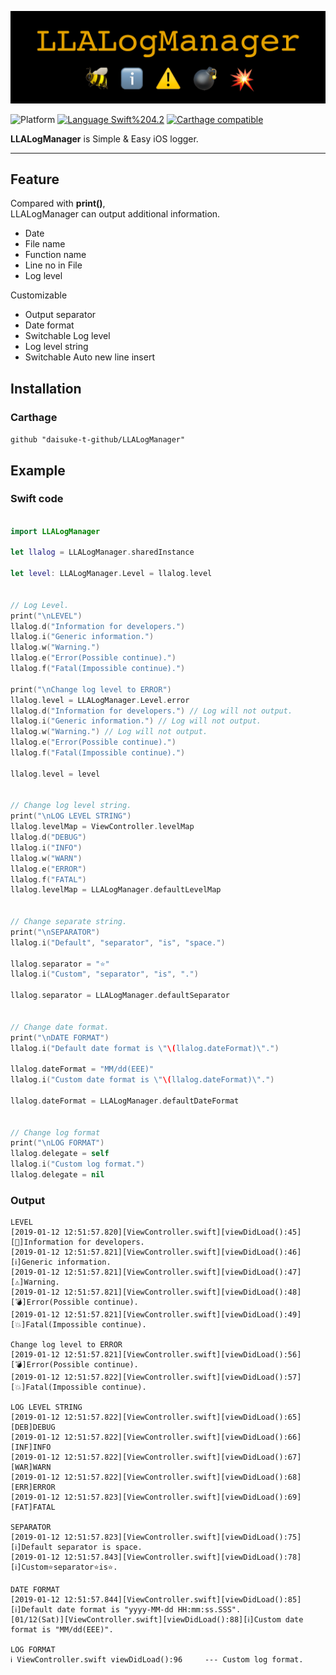 <img src="https://github.com/daisuke-t-github/LLALogManager/blob/master/doc/header.png" width="700"></br>

![Platform](https://img.shields.io/badge/Platform-iOS%2010.0+-blue.svg)
[![Language Swift%204.2](https://img.shields.io/badge/Language-Swift%204.2-orange.svg)](https://developer.apple.com/swift)
[![Carthage compatible](https://img.shields.io/badge/Carthage-compatible-green.svg)](https://github.com/Carthage/Carthage)

**LLALogManager** is Simple & Easy iOS logger.

----

## Feature
Compared with **print()**,   
LLALogManager can output additional information.

- Date
- File name
- Function name
- Line no in File
- Log level
  
Customizable
- Output separator
- Date format
- Switchable Log level
- Log level string
- Switchable Auto new line insert


## Installation
### Carthage
`github "daisuke-t-github/LLALogManager"` 


## Example

### Swift code
```swift

import LLALogManager

let llalog = LLALogManager.sharedInstance

let level: LLALogManager.Level = llalog.level


// Log Level.
print("\nLEVEL")
llalog.d("Information for developers.")
llalog.i("Generic information.")
llalog.w("Warning.")
llalog.e("Error(Possible continue).")
llalog.f("Fatal(Impossible continue).")

print("\nChange log level to ERROR")
llalog.level = LLALogManager.Level.error
llalog.d("Information for developers.") // Log will not output.
llalog.i("Generic information.") // Log will not output.
llalog.w("Warning.") // Log will not output.
llalog.e("Error(Possible continue).")
llalog.f("Fatal(Impossible continue).")

llalog.level = level


// Change log level string.
print("\nLOG LEVEL STRING")
llalog.levelMap = ViewController.levelMap
llalog.d("DEBUG")
llalog.i("INFO")
llalog.w("WARN")
llalog.e("ERROR")
llalog.f("FATAL")
llalog.levelMap = LLALogManager.defaultLevelMap


// Change separate string.
print("\nSEPARATOR")
llalog.i("Default", "separator", "is", "space.")

llalog.separator = "⭐️"
llalog.i("Custom", "separator", "is", ".")

llalog.separator = LLALogManager.defaultSeparator


// Change date format.
print("\nDATE FORMAT")
llalog.i("Default date format is \"\(llalog.dateFormat)\".")

llalog.dateFormat = "MM/dd(EEE)"
llalog.i("Custom date format is \"\(llalog.dateFormat)\".")

llalog.dateFormat = LLALogManager.defaultDateFormat


// Change log format
print("\nLOG FORMAT")
llalog.delegate = self
llalog.i("Custom log format.")
llalog.delegate = nil
```

### Output
```
LEVEL
[2019-01-12 12:51:57.820][ViewController.swift][viewDidLoad():45][🐝]Information for developers.
[2019-01-12 12:51:57.821][ViewController.swift][viewDidLoad():46][ℹ️]Generic information.
[2019-01-12 12:51:57.821][ViewController.swift][viewDidLoad():47][⚠️]Warning.
[2019-01-12 12:51:57.821][ViewController.swift][viewDidLoad():48][💣]Error(Possible continue).
[2019-01-12 12:51:57.821][ViewController.swift][viewDidLoad():49][💥]Fatal(Impossible continue).

Change log level to ERROR
[2019-01-12 12:51:57.821][ViewController.swift][viewDidLoad():56][💣]Error(Possible continue).
[2019-01-12 12:51:57.822][ViewController.swift][viewDidLoad():57][💥]Fatal(Impossible continue).

LOG LEVEL STRING
[2019-01-12 12:51:57.822][ViewController.swift][viewDidLoad():65][DEB]DEBUG
[2019-01-12 12:51:57.822][ViewController.swift][viewDidLoad():66][INF]INFO
[2019-01-12 12:51:57.822][ViewController.swift][viewDidLoad():67][WAR]WARN
[2019-01-12 12:51:57.822][ViewController.swift][viewDidLoad():68][ERR]ERROR
[2019-01-12 12:51:57.823][ViewController.swift][viewDidLoad():69][FAT]FATAL

SEPARATOR
[2019-01-12 12:51:57.823][ViewController.swift][viewDidLoad():75][ℹ️]Default separator is space.
[2019-01-12 12:51:57.843][ViewController.swift][viewDidLoad():78][ℹ️]Custom⭐️separator⭐️is⭐️.

DATE FORMAT
[2019-01-12 12:51:57.844][ViewController.swift][viewDidLoad():85][ℹ️]Default date format is "yyyy-MM-dd HH:mm:ss.SSS".
[01/12(Sat)][ViewController.swift][viewDidLoad():88][ℹ️]Custom date format is "MM/dd(EEE)".

LOG FORMAT
ℹ️ ViewController.swift viewDidLoad():96	 --- Custom log format.
```
